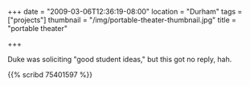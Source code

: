 +++
date = "2009-03-06T12:36:19-08:00"
location = "Durham"
tags = ["projects"]
thumbnail = "/img/portable-theater-thumbnail.jpg"
title = "portable theater"

+++

Duke was soliciting "good student ideas," but this got no reply, hah.

{{% scribd 75401597 %}}
